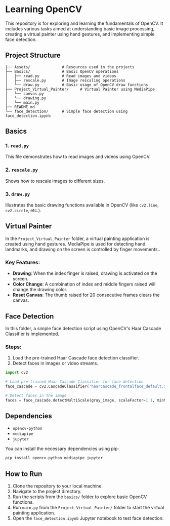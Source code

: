 
# Learning OpenCV

This repository is for exploring and learning the fundamentals of OpenCV. It includes various tasks aimed at understanding basic image processing, creating a virtual painter using hand gestures, and implementing simple face detection.

## Project Structure

```
├── Assets/              # Resources used in the projects
├── Basics/              # Basic OpenCV operations
│   ├── read.py          # Read images and videos
│   ├── rescale.py       # Image rescaling operations
│   └── draw.py          # Basic usage of OpenCV draw functions
├── Project_Virtual_Painter/     # Virtual Painter using MediaPipe
│   └── canvas.py       
│   └── drawing.py   
│   └── main.py   
├── README.md
└── face_detection/      # Simple face detection using face_detection.ipynb 
```

## Basics

### 1. `read.py`
This file demonstrates how to read images and videos using OpenCV.

### 2. `rescale.py`
Shows how to rescale images to different sizes.

### 3. `draw.py`
Illustrates the basic drawing functions available in OpenCV (like `cv2.line`, `cv2.circle`, etc.).

## Virtual Painter

In the `Project_Virtual_Painter` folder, a virtual painting application is created using hand gestures. MediaPipe is used for detecting hand landmarks, and drawing on the screen is controlled by finger movements..

### Key Features:
- **Drawing**: When the index finger is raised, drawing is activated on the screen.
- **Color Change**: A combination of index and middle fingers raised will change the drawing color.
- **Reset Canvas**: The thumb raised for 20 consecutive frames clears the canvas.

## Face Detection

In this folder, a simple face detection script using OpenCV's Haar Cascade Classifier is implemented.

### Steps:
1. Load the pre-trained Haar Cascade face detection classifier.
2. Detect faces in images or video streams.

```python
import cv2

# Load pre-trained Haar Cascade Classifier for face detection
face_cascade = cv2.CascadeClassifier('haarcascade_frontalface_default.xml')

# Detect faces in the image
faces = face_cascade.detectMultiScale(gray_image, scaleFactor=1.1, minNeighbors=5, minSize=(30, 30))
```

## Dependencies

- `opencv-python`
- `mediapipe`
- `jupyter`

You can install the necessary dependencies using pip:

```bash
pip install opencv-python mediapipe jupyter
```

## How to Run

1. Clone the repository to your local machine.
2. Navigate to the project directory.
3. Run the scripts from the `basics/` folder to explore basic OpenCV functions.
4. Run `main.py` from the `Project_Virtual_Painter/` folder to start the virtual painting application.
5. Open the `face_detection.ipynb` Jupyter notebook to test face detection.


